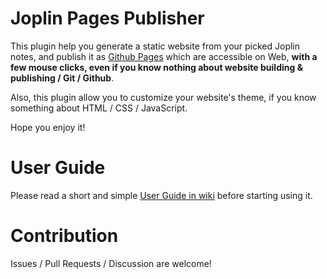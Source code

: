 # Joplin Pages Publisher

This plugin help you generate a static website from your picked Joplin notes, and publish it as [Github Pages](https://pages.github.com/) which are accessible on Web, **with a few mouse clicks, even if you know nothing about website building & publishing / Git / Github**.

Also, this plugin allow you to customize your website's theme, if you know something about HTML / CSS / JavaScript.

Hope you enjoy it!

# User Guide

Please read a short and simple [User Guide in wiki](https://github.com/ylc395/joplin-plugin-pages-publisher/wiki/User-Guide) before starting using it.

# Contribution

Issues / Pull Requests / Discussion are welcome!

